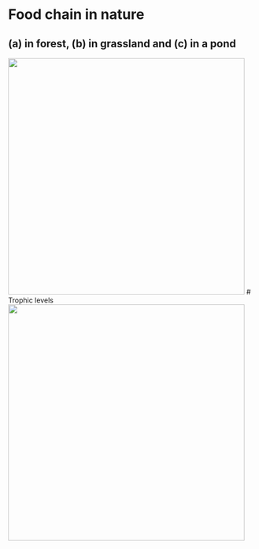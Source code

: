 # Food chain in nature
## (a) in forest, (b) in grassland and (c) in a pond
<img width="480" src="https://user-images.githubusercontent.com/20998959/153604191-8e4c51b8-8580-4586-be95-97faa39bb6f3.png">
# Trophic levels
<img width="480" src="https://user-images.githubusercontent.com/20998959/153604666-d4a25bd9-c3f3-430c-a00d-cb6bd8447e52.png">
